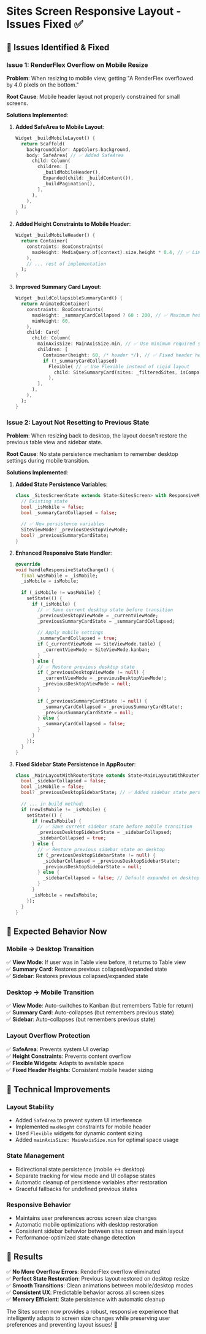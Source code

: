 # Sites Screen Responsive Layout - Issues Fixed ✅

## 🐛 **Issues Identified & Fixed**

### **Issue 1: RenderFlex Overflow on Mobile Resize**
**Problem**: When resizing to mobile view, getting "A RenderFlex overflowed by 4.0 pixels on the bottom."

**Root Cause**: Mobile header layout not properly constrained for small screens.

**Solutions Implemented**:

1. **Added SafeArea to Mobile Layout**:
   ```dart
   Widget _buildMobileLayout() {
     return Scaffold(
       backgroundColor: AppColors.background,
       body: SafeArea( // ✅ Added SafeArea
         child: Column(
           children: [
             _buildMobileHeader(),
             Expanded(child: _buildContent()),
             _buildPagination(),
           ],
         ),
       ),
     );
   }
   ```

2. **Added Height Constraints to Mobile Header**:
   ```dart
   Widget _buildMobileHeader() {
     return Container(
       constraints: BoxConstraints(
         maxHeight: MediaQuery.of(context).size.height * 0.4, // ✅ Limit to 40% of screen
       ),
       // ... rest of implementation
     );
   }
   ```

3. **Improved Summary Card Layout**:
   ```dart
   Widget _buildCollapsibleSummaryCard() {
     return AnimatedContainer(
       constraints: BoxConstraints(
         maxHeight: _summaryCardCollapsed ? 60 : 200, // ✅ Maximum height limit
         minHeight: 60,
       ),
       child: Card(
         child: Column(
           mainAxisSize: MainAxisSize.min, // ✅ Use minimum required space
           children: [
             Container(height: 60, /* header */), // ✅ Fixed header height
             if (!_summaryCardCollapsed)
               Flexible( // ✅ Use Flexible instead of rigid layout
                 child: SiteSummaryCard(sites: _filteredSites, isCompact: true),
               ),
           ],
         ),
       ),
     );
   }
   ```

### **Issue 2: Layout Not Resetting to Previous State**
**Problem**: When resizing back to desktop, the layout doesn't restore the previous table view and sidebar state.

**Root Cause**: No state persistence mechanism to remember desktop settings during mobile transition.

**Solutions Implemented**:

1. **Added State Persistence Variables**:
   ```dart
   class _SitesScreenState extends State<SitesScreen> with ResponsiveMixin {
     // Existing state
     bool _isMobile = false;
     bool _summaryCardCollapsed = false;
     
     // ✅ New persistence variables
     SiteViewMode? _previousDesktopViewMode;
     bool? _previousSummaryCardState;
   }
   ```

2. **Enhanced Responsive State Handler**:
   ```dart
   @override
   void handleResponsiveStateChange() {
     final wasMobile = _isMobile;
     _isMobile = isMobile;
     
     if (_isMobile != wasMobile) {
       setState(() {
         if (_isMobile) {
           // ✅ Save current desktop state before transition
           _previousDesktopViewMode = _currentViewMode;
           _previousSummaryCardState = _summaryCardCollapsed;
           
           // Apply mobile settings
           _summaryCardCollapsed = true;
           if (_currentViewMode == SiteViewMode.table) {
             _currentViewMode = SiteViewMode.kanban;
           }
         } else {
           // ✅ Restore previous desktop state
           if (_previousDesktopViewMode != null) {
             _currentViewMode = _previousDesktopViewMode!;
             _previousDesktopViewMode = null;
           }
           
           if (_previousSummaryCardState != null) {
             _summaryCardCollapsed = _previousSummaryCardState!;
             _previousSummaryCardState = null;
           } else {
             _summaryCardCollapsed = false;
           }
         }
       });
     }
   }
   ```

3. **Fixed Sidebar State Persistence in AppRouter**:
   ```dart
   class _MainLayoutWithRouterState extends State<MainLayoutWithRouter> {
     bool _sidebarCollapsed = false;
     bool _isMobile = false;
     bool? _previousDesktopSidebarState; // ✅ Added sidebar state persistence
     
     // ... in build method:
     if (newIsMobile != _isMobile) {
       setState(() {
         if (newIsMobile) {
           // ✅ Save current sidebar state before mobile transition
           _previousDesktopSidebarState = _sidebarCollapsed;
           _sidebarCollapsed = true;
         } else {
           // ✅ Restore previous sidebar state on desktop
           if (_previousDesktopSidebarState != null) {
             _sidebarCollapsed = _previousDesktopSidebarState!;
             _previousDesktopSidebarState = null;
           } else {
             _sidebarCollapsed = false; // Default expanded on desktop
           }
         }
         _isMobile = newIsMobile;
       });
     }
   }
   ```

## 🎯 **Expected Behavior Now**

### **Mobile → Desktop Transition**
✅ **View Mode**: If user was in Table view before, it returns to Table view  
✅ **Summary Card**: Restores previous collapsed/expanded state  
✅ **Sidebar**: Restores previous collapsed/expanded state  

### **Desktop → Mobile Transition**
✅ **View Mode**: Auto-switches to Kanban (but remembers Table for return)  
✅ **Summary Card**: Auto-collapses (but remembers previous state)  
✅ **Sidebar**: Auto-collapses (but remembers previous state)  

### **Layout Overflow Protection**
✅ **SafeArea**: Prevents system UI overlap  
✅ **Height Constraints**: Prevents content overflow  
✅ **Flexible Widgets**: Adapts to available space  
✅ **Fixed Header Heights**: Consistent mobile header sizing  

## 🔧 **Technical Improvements**

### **Layout Stability**
- Added `SafeArea` to prevent system UI interference
- Implemented `maxHeight` constraints for mobile header
- Used `Flexible` widgets for dynamic content sizing
- Added `mainAxisSize: MainAxisSize.min` for optimal space usage

### **State Management**
- Bidirectional state persistence (mobile ↔ desktop)
- Separate tracking for view mode and UI collapse states
- Automatic cleanup of persistence variables after restoration
- Graceful fallbacks for undefined previous states

### **Responsive Behavior**
- Maintains user preferences across screen size changes
- Automatic mobile optimizations with desktop restoration
- Consistent sidebar behavior between sites screen and main layout
- Performance-optimized state change detection

## 🚀 **Results**

✅ **No More Overflow Errors**: RenderFlex overflow eliminated  
✅ **Perfect State Restoration**: Previous layout restored on desktop resize  
✅ **Smooth Transitions**: Clean animations between mobile/desktop modes  
✅ **Consistent UX**: Predictable behavior across all screen sizes  
✅ **Memory Efficient**: State persistence with automatic cleanup  

The Sites screen now provides a robust, responsive experience that intelligently adapts to screen size changes while preserving user preferences and preventing layout issues! 🎉
